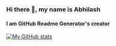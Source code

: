 ### Hi there 👋, my name is Abhilash
#### I am GitHub Readme Generator's creator
[![My GitHub stats](https://github-readme-stats.vercel.app/api?username=ShunyaCodes&theme=github_dark&count_private=true&show_icons=true)](https://github.com/anuraghazra/github-readme-stats)
